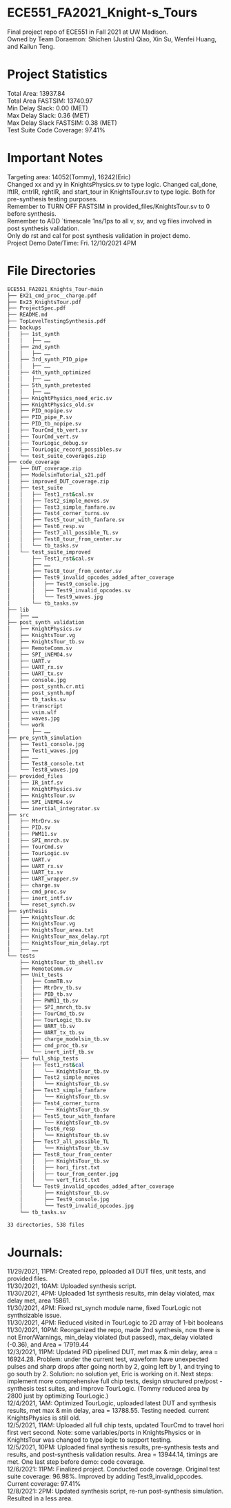 # ECE551_FA2021_Knight-s_Tours
Final project repo of ECE551 in Fall 2021 at UW Madison. <br />
Owned by Team Doraemon: Shichen (Justin) Qiao, Xin Su, Wenfei Huang, and Kailun Teng. <br />

# Project Statistics
Total Area:  13937.84 <br />
Total Area FASTSIM: 13740.97 <br />
Min Delay Slack: 0.00 (MET) <br />
Max Delay Slack: 0.36 (MET) <br />
Max Delay Slack FASTSIM: 0.38 (MET) <br />
Test Suite Code Coverage: 97.41% <br />

# Important Notes
Targeting area: 14052(Tommy), 16242(Eric) <br />
Changed xx and yy in KnightsPhysics.sv to type logic. Changed cal_done, lftIR, cntrIR, rghtIR, and start_tour in KnightsTour.sv to type logic. Both for pre-synthesis testing purposes. <br />
Remember to TURN OFF FASTSIM in provided_files/KnightsTour.sv to 0 before synthesis. <br />
Remember to ADD `timescale 1ns/1ps to all v, sv, and vg files involved in post synthesis validation. <br />
Only do rst and cal for post synthesis validation in project demo. <br />
Project Demo Date/Time: Fri. 12/10/2021 4PM <br />

# File Directories
```bash
ECE551_FA2021_Knights_Tour-main
├── EX21_cmd_proc__charge.pdf
├── Ex23_KnightsTour.pdf
├── ProjectSpec.pdf
├── README.md
├── TopLevelTestingSynthesis.pdf
├── backups
│   ├── 1st_synth
│   │   ├── ……
│   ├── 2nd_synth
│   │   ├── ……
│   ├── 3rd_synth_PID_pipe
│   │   ├── ……
│   ├── 4th_synth_optimized
│   │   ├── ……
│   ├── 5th_synth_pretested
│   │   ├── ……
│   ├── KnightPhysics_need_eric.sv
│   ├── KnightPhysics_old.sv
│   ├── PID_nopipe.sv
│   ├── PID_pipe_P.sv
│   ├── PID_tb_nopipe.sv
│   ├── TourCmd_tb_vert.sv
│   ├── TourCmd_vert.sv
│   ├── TourLogic_debug.sv
│   ├── TourLogic_record_possibles.sv
│   └── test_suite_coverages.zip
├── code_coverage
│   ├── DUT_coverage.zip
│   ├── ModelsimTutorial_s21.pdf
│   ├── improved_DUT_coverage.zip
│   ├── test_suite
│   │   ├── Test1_rst&cal.sv
│   │   ├── Test2_simple_moves.sv
│   │   ├── Test3_simple_fanfare.sv
│   │   ├── Test4_corner_turns.sv
│   │   ├── Test5_tour_with_fanfare.sv
│   │   ├── Test6_resp.sv
│   │   ├── Test7_all_possible_TL.sv
│   │   ├── Test8_tour_from_center.sv
│   │   └── tb_tasks.sv
│   └── test_suite_improved
│       ├── Test1_rst&cal.sv
│       ├── ……
│       ├── Test8_tour_from_center.sv
│       ├── Test9_invalid_opcodes_added_after_coverage
│       │   ├── Test9_console.jpg
│       │   ├── Test9_invalid_opcodes.sv
│       │   └── Test9_waves.jpg
│       └── tb_tasks.sv
├── lib
│   ├── ……
├── post_synth_validation
│   ├── KnightPhysics.sv
│   ├── KnightsTour.vg
│   ├── KnightsTour_tb.sv
│   ├── RemoteComm.sv
│   ├── SPI_iNEMO4.sv
│   ├── UART.v
│   ├── UART_rx.sv
│   ├── UART_tx.sv
│   ├── console.jpg
│   ├── post_synth.cr.mti
│   ├── post_synth.mpf
│   ├── tb_tasks.sv
│   ├── transcript
│   ├── vsim.wlf
│   ├── waves.jpg
│   └── work
│       ├── ……
├── pre_synth_simulation
│   ├── Test1_console.jpg
│   ├── Test1_waves.jpg
│   ├── ……
│   ├── Test8_console.txt
│   └── Test8_waves.jpg
├── provided_files
│   ├── IR_intf.sv
│   ├── KnightPhysics.sv
│   ├── KnightsTour.sv
│   ├── SPI_iNEMO4.sv
│   └── inertial_integrator.sv
├── src
│   ├── MtrDrv.sv
│   ├── PID.sv
│   ├── PWM11.sv
│   ├── SPI_mnrch.sv
│   ├── TourCmd.sv
│   ├── TourLogic.sv
│   ├── UART.v
│   ├── UART_rx.sv
│   ├── UART_tx.sv
│   ├── UART_wrapper.sv
│   ├── charge.sv
│   ├── cmd_proc.sv
│   ├── inert_intf.sv
│   └── reset_synch.sv
├── synthesis
│   ├── KnightsTour.dc
│   ├── KnightsTour.vg
│   ├── KnightsTour_area.txt
│   ├── KnightsTour_max_delay.rpt
│   ├── KnightsTour_min_delay.rpt
│   ├── ……
└── tests
    ├── KnightsTour_tb_shell.sv
    ├── RemoteComm.sv
    ├── Unit_tests
    │   ├── CommTB.sv
    │   ├── MtrDrv_tb.sv
    │   ├── PID_tb.sv
    │   ├── PWM11_tb.sv
    │   ├── SPI_mnrch_tb.sv
    │   ├── TourCmd_tb.sv
    │   ├── TourLogic_tb.sv
    │   ├── UART_tb.sv
    │   ├── UART_tx_tb.sv
    │   ├── charge_modelsim_tb.sv
    │   ├── cmd_proc_tb.sv
    │   └── inert_intf_tb.sv
    ├── full_ship_tests
    │   ├── Test1_rst&cal
    │   │   └── KnightsTour_tb.sv
    │   ├── Test2_simple_moves
    │   │   └── KnightsTour_tb.sv
    │   ├── Test3_simple_fanfare
    │   │   └── KnightsTour_tb.sv
    │   ├── Test4_corner_turns
    │   │   └── KnightsTour_tb.sv
    │   ├── Test5_tour_with_fanfare
    │   │   └── KnightsTour_tb.sv
    │   ├── Test6_resp
    │   │   └── KnightsTour_tb.sv
    │   ├── Test7_all_possible_TL
    │   │   └── KnightsTour_tb.sv
    │   ├── Test8_tour_from_center
    │   │   ├── KnightsTour_tb.sv
    │   │   ├── hori_first.txt
    │   │   ├── tour_from_center.jpg
    │   │   └── vert_first.txt
    │   └── Test9_invalid_opcodes_added_after_coverage
    │       ├── KnightsTour_tb.sv
    │       ├── Test9_console.jpg
    │       └── Test9_invalid_opcodes.jpg
    └── tb_tasks.sv

33 directories, 538 files
```

# Journals: <br />
11/29/2021, 11PM: Created repo, pploaded all DUT files, unit tests, and provided files. <br />
11/30/2021, 10AM: Uploaded synthesis script. <br />
11/30/2021, 4PM: Uploaded 1st synthesis results, min delay violated, max delay met, area 15861. <br />
11/30/2021, 4PM: Fixed rst_synch module name, fixed TourLogic not synthsizable issue. <br />
11/30/2021, 4PM: Reduced visited in TourLogic to 2D array of 1-bit booleans <br />
11/30/2021, 10PM: Reorganized the repo, made 2nd synthesis, now there is not Error/Warnings, min_delay violated (but passed), max_delay violated (-0.36), and Area = 17919.44 <br />
12/3/2021, 11PM: Updated PID pipelined DUT, met max & min delay, area = 16924.28. Problem: under the current test, waveform have unexpected pulses and sharp drops after going north by 2, going left by 1, and trying to go south by 2. Solution: no solution yet, Eric is working on it. Next steps: implement more comprehensive full chip tests, design structured pre/post -synthesis test suites, and improve TourLogic. (Tommy reduced area by 2800 just by optimizing TourLogic.) <br />
12/4/2021, 1AM: Optimized TourLogic, uploaded latest DUT and synthesis results, met max & min delay, area = 13788.55. Testing needed. current KnightsPhysics is still old. <br />
12/5/2021, 11AM: Uploaded all full chip tests, updated TourCmd to travel hori first vert second. Note: some variables/ports in KnightsPhysics or in KnightsTour was changed to type logic to support testing. <br />
12/5/2021, 10PM: Uploaded final synthesis results, pre-synthesis tests and results, and post-synthesis validation results. Area = 13944.14, timings are met. One last step before demo: code coverage. <br />
12/6/2021: 11PM: Finalized project. Conducted code coverage. Original test suite coverage: 96.98%. Improved by adding Test9_invalid_opcodes. Current coverage: 97.41% <br />
12/8/2021: 2PM: Updated synthesis script, re-run post-synthesis simulation. Resulted in a less area. <br />

